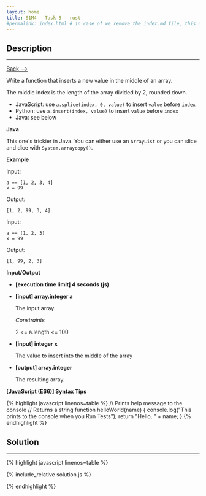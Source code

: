 ```yaml
---
layout: home
title: S1M4 - Task 8 - rust
#permalink: index.html # in case of we remove the index.md file, this doc will be the index page
---
```


<div class="row">
<div class="columnStmt" markdown="1">

##  Description
------

[Back --> ](../README.md)

Write a function that inserts a new value in the middle of an array.

The middle index is the length of the array divided by 2, rounded down.

-   JavaScript: use `a.splice(index, 0, value)` to insert `value` before `index`
-   Python: use `a.insert(index, value)` to insert `value` before `index`
-   Java: see below

**Java**

This one's trickier in Java. You can either use an `ArrayList` or you can slice and dice with `System.arraycopy()`.

**Example**

Input:
```
a == [1, 2, 3, 4]
x = 99
```
Output:
```
[1, 2, 99, 3, 4]
```
Input:
```
a == [1, 2, 3]
x = 99
```
Output:
```
[1, 99, 2, 3]
```

**Input/Output**

* **[execution time limit] 4 seconds (js)**

* **[input] array.integer a**

    The input array.

    *Constraints*

    2 <= a.length <= 100

* **[input] integer x**

    The value to insert into the middle of the array

* **[output] array.integer**

    The resulting array.

**[JavaScript (ES6)] Syntax Tips**

{% highlight javascript linenos=table %}
// Prints help message to the console
// Returns a string
function helloWorld(name) {
    console.log("This prints to the console when you Run Tests");
    return "Hello, " + name;
}
{% endhighlight %}

</div>
<div class="columnSol" markdown="1">

## Solution
------

{% highlight javascript linenos=table %}

{% include_relative solution.js %}

{% endhighlight %}

</div>
</div>